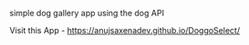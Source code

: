 simple dog gallery app using the dog API

Visit this App - https://anujsaxenadev.github.io/DoggoSelect/
